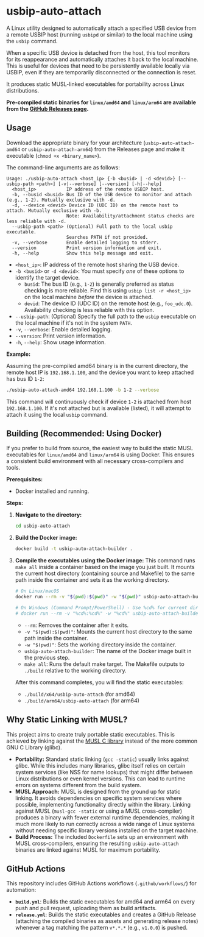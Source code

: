 # usbip-auto-attach

A Linux utility designed to automatically attach a specified USB device from a remote USBIP host (running `usbipd` or similar) to the local machine using the `usbip` command.

When a specific USB device is detached from the host, this tool monitors for its reappearance and automatically attaches it back to the local machine. This is useful for devices that need to be persistently available locally via USBIP, even if they are temporarily disconnected or the connection is reset.

It produces static MUSL-linked executables for portability across Linux distributions.

**Pre-compiled static binaries for `linux/amd64` and `linux/arm64` are available from the [GitHub Releases page](https://github.com/corona10/usbip-auto-attach/releases).**

## Usage

Download the appropriate binary for your architecture (`usbip-auto-attach-amd64` or `usbip-auto-attach-arm64`) from the Releases page and make it executable (`chmod +x <binary_name>`).

The command-line arguments are as follows:

```
Usage: ./usbip-auto-attach <host_ip> {-b <busid> | -d <devid>} [--usbip-path <path>] [-v|--verbose] [--version] [-h|--help]
  <host_ip>           IP address of the remote USBIP host.
  -b, --busid <busid> Bus ID of the USB device to monitor and attach (e.g., 1-2). Mutually exclusive with -d.
  -d, --device <devid> Device ID (UDC ID) on the remote host to attach. Mutually exclusive with -b.
                      Note: Availability/attachment status checks are less reliable with -d.
  --usbip-path <path> (Optional) Full path to the local usbip executable.
                      Searches PATH if not provided.
  -v, --verbose       Enable detailed logging to stderr.
  --version           Print version information and exit.
  -h, --help          Show this help message and exit.
```

*   `<host_ip>`: IP address of the remote host sharing the USB device.
*   `-b <busid>` or `-d <devid>`: You must specify *one* of these options to identify the target device.
    *   `busid`: The bus ID (e.g., `1-2`) is generally preferred as status checking is more reliable. Find this using `usbip list -r <host_ip>` on the local machine *before* the device is attached.
    *   `devid`: The device ID (UDC ID) on the remote host (e.g., `foo_udc.0`). Availability checking is less reliable with this option.
*   `--usbip-path`: (Optional) Specify the full path to the `usbip` executable on the local machine if it's not in the system `PATH`.
*   `-v`, `--verbose`: Enable detailed logging.
*   `--version`: Print version information.
*   `-h`, `--help`: Show usage information.

**Example:**

Assuming the pre-compiled amd64 binary is in the current directory, the remote host IP is `192.168.1.100`, and the device you want to keep attached has bus ID `1-2`:

```bash
./usbip-auto-attach-amd64 192.168.1.100 -b 1-2 --verbose
```

This command will continuously check if device `1-2` is attached from host `192.168.1.100`. If it's not attached but is available (listed), it will attempt to attach it using the local `usbip` command.

## Building (Recommended: Using Docker)

If you prefer to build from source, the easiest way to build the static MUSL executables for `linux/amd64` and `linux/arm64` is using Docker. This ensures a consistent build environment with all necessary cross-compilers and tools.

**Prerequisites:**

*   Docker installed and running.

**Steps:**

1.  **Navigate to the directory:**
    ```bash
    cd usbip-auto-attach
    ```

2.  **Build the Docker image:**
    ```bash
    docker build -t usbip-auto-attach-builder .
    ```

3.  **Compile the executables using the Docker image:**
    This command runs `make all` inside a container based on the image you just built. It mounts the current host directory (containing source and Makefile) to the same path inside the container and sets it as the working directory.

    ```bash
    # On Linux/macOS
    docker run --rm -v "$(pwd):$(pwd)" -w "$(pwd)" usbip-auto-attach-builder make all

    # On Windows (Command Prompt/PowerShell) - Use %cd% for current directory
    # docker run --rm -v "%cd%:%cd%" -w "%cd%" usbip-auto-attach-builder make all
    ```
    *   `--rm`: Removes the container after it exits.
    *   `-v "$(pwd):$(pwd)"`: Mounts the current host directory to the same path inside the container.
    *   `-w "$(pwd)"`: Sets the working directory inside the container.
    *   `usbip-auto-attach-builder`: The name of the Docker image built in the previous step.
    *   `make all`: Runs the default make target. The Makefile outputs to `./build` relative to the working directory.

    After this command completes, you will find the static executables:
    *   `./build/x64/usbip-auto-attach` (for amd64)
    *   `./build/arm64/usbip-auto-attach` (for arm64)

## Why Static Linking with MUSL?

This project aims to create truly portable static executables. This is achieved by linking against the [MUSL C library](https://musl.libc.org/) instead of the more common GNU C Library (glibc).

*   **Portability:** Standard static linking (`gcc -static`) usually links against glibc. While this includes many libraries, glibc itself relies on certain system services (like NSS for name lookups) that might differ between Linux distributions or even kernel versions. This can lead to runtime errors on systems different from the build system.
*   **MUSL Approach:** MUSL is designed from the ground up for static linking. It avoids dependencies on specific system services where possible, implementing functionality directly within the library. Linking against MUSL (`musl-gcc -static` or using a MUSL cross-compiler) produces a binary with fewer external runtime dependencies, making it much more likely to run correctly across a wide range of Linux systems without needing specific library versions installed on the target machine.
*   **Build Process:** The included `Dockerfile` sets up an environment with MUSL cross-compilers, ensuring the resulting `usbip-auto-attach` binaries are linked against MUSL for maximum portability.

## GitHub Actions

This repository includes GitHub Actions workflows (`.github/workflows/`) for automation:

*   **`build.yml`**: Builds the static executables for amd64 and arm64 on every push and pull request, uploading them as build artifacts.
*   **`release.yml`**: Builds the static executables and creates a GitHub Release (attaching the compiled binaries as assets and generating release notes) whenever a tag matching the pattern `v*.*.*` (e.g., `v1.0.0`) is pushed.
